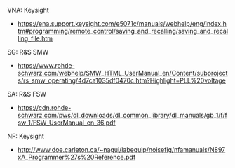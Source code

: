 VNA: Keysight         
  - https://ena.support.keysight.com/e5071c/manuals/webhelp/eng/index.htm#programming/remote_control/saving_and_recalling/saving_and_recalling_file.htm

SG: R&S SMW         
  - https://www.rohde-schwarz.com/webhelp/SMW_HTML_UserManual_en/Content/subprojects/rs_smw_operating/4d7ca1035df0470c.htm?Highlight=PLL%20voltage

SA: R&S FSW         
  - https://cdn.rohde-schwarz.com/pws/dl_downloads/dl_common_library/dl_manuals/gb_1/f/fsw_1/FSW_UserManual_en_36.pdf
   
NF: Keysight          
  - http://www.doe.carleton.ca/~nagui/labequip/noisefig/nfamanuals/N897xA_Programmer%27s%20Reference.pdf
